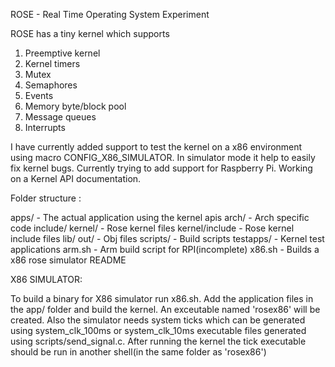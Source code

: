 ROSE - Real Time Operating System Experiment

ROSE has a tiny kernel which supports

1. Preemptive kernel
2. Kernel timers
3. Mutex
4. Semaphores
5. Events
6. Memory byte/block pool
7. Message queues
8. Interrupts

I have currently added support to test the kernel on a x86 environment using macro CONFIG_X86_SIMULATOR. In simulator mode it help to easily fix kernel bugs.
Currently trying to add support for Raspberry Pi. Working on a Kernel API documentation.

Folder structure :

apps/ - The actual application using the kernel apis
arch/ - Arch specific code
include/
kernel/ - Rose kernel files
kernel/include - Rose kernel include files
lib/
out/ - Obj files
scripts/ - Build scripts
testapps/ - Kernel test applications
arm.sh - Arm build script for RPI(incomplete)
x86.sh - Builds a x86 rose simulator
README

X86 SIMULATOR:

To build a binary for X86 simulator run x86.sh. Add the application files in the app/ folder and build the kernel. An exceutable named 'rosex86' will be created.
Also the simulator needs system ticks which can be generated using system_clk_100ms or system_clk_10ms executable files generated using scripts/send_signal.c. After running the kernel the tick executable should be run in another shell(in the same folder as 'rosex86')
